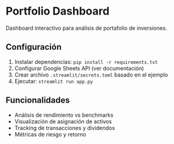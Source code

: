 # Portfolio Dashboard

Dashboard interactivo para análisis de portafolio de inversiones.

## Configuración
1. Instalar dependencias: `pip install -r requirements.txt`
2. Configurar Google Sheets API (ver documentación)
3. Crear archivo `.streamlit/secrets.toml` basado en el ejemplo
4. Ejecutar: `streamlit run app.py`

## Funcionalidades
- Análisis de rendimiento vs benchmarks
- Visualización de asignación de activos
- Tracking de transacciones y dividendos
- Métricas de riesgo y retorno